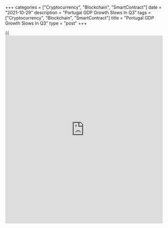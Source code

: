 +++
categories = ["Cryptocurrency", "Blockchain", "SmartContract"]
date = "2021-10-29"
description = "Portugal GDP Growth Slows In Q3"
tags = ["Cryptocurrency", "Blockchain", "SmartContract"]
title = "Portugal GDP Growth Slows In Q3"
type = "post"
+++

{{<iframe id="large-banner" src="https://www.bounty.group/#slide=16.0" width="100%" height="600" scrolling="no" style="border: 0px solid rgb(216, 221, 230); border-radius: 3px;">}}

Portugal's economic growth slowed sharply in the third quarter,
preliminary estimates from Statistics Portugal showed Friday.

Gross domestic product grew 4.2 percent year-on-year following a 16.1
percent increase in the the second quarter.

Second quarter figures were boosted by base effect as activity in the
same quarter of 2020 was much affected by the [coronavirus][1] pandemic.

Consequently, domestic demand growth slowed in the third quarter. Net
external demand was more negative as imports growth outpaced that of
exports.

Compared to the previous three months, the [economy][2] expanded 2.9
percent after a 4.4 percent growth in the second quarter. The pace of
growth was the weakest since the fourth quarter of 2019.

This was largely attributed to the positive contribution from net
external demand which was negative in the previous quarter.

The gradual decrease of the restrictions to mobility imposed by the
pandemic, in line with the increase in vaccination against COVID-19
underpinned growth.

For comments and feedback [contact](https://www.playgroundfx.com/contact/): editorial@rtt[news](https://www.letsplayfx.com/blog/forex-news-website/).com

[Economic News][2]

 **What parts of the world are seeing the best (and worst) economic
performances lately? Click[here][3] to check out our [Econ Scorecard][3]
and find out! See up-to-the-moment [ranking](https://www.playgroundfx.com/blog/crypto-exchange-ranking/)s for the best and worst
performers in [GDP][4], [unemployment rate][5], [inflation][6] and much
more.**

   1. www.rtt[news](https://www.letsplayfx.com/blog/forex-news-website/).com/list/coronavirus.aspx
   2. www.rtt[news](https://www.letsplayfx.com/blog/forex-news-website/).com/Content/EconomicNews.aspx
   3. www.rtt[news](https://www.letsplayfx.com/blog/forex-news-website/).com/economic-scorecard/world-rank/industrial-production/highest-performance.aspx
   4. www.rtt[news](https://www.letsplayfx.com/blog/forex-news-website/).com/economic-scorecard/world-rank/GDP/highest-performance.aspx
   5. www.rtt[news](https://www.letsplayfx.com/blog/forex-news-website/).com/economic-scorecard/world-rank/unemployment-rate/lowest-performance.aspx
   6. www.rtt[news](https://www.letsplayfx.com/blog/forex-news-website/).com/economic-scorecard/world-rank/CPI/highest-performance.aspx
